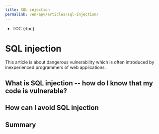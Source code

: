 ```yaml
---
title: SQL injection 
permalink: /en/apv/articles/sql-injection/
---
```


* TOC
{:toc}

# SQL injection
This article is about dangerous vulnerability which is often introduced by inexperienced programmers of web
applications.

## What is SQL injection -- how do I know that my code is vulnerable?

## How can I avoid SQL injection

## Summary